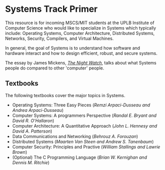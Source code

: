 # Systems Track Primer

This resource is for incoming MSCS/MIT students at the UPLB Institute of Computer Science who would like to specialize in Systems which typically include: Operating Systems, Computer Architecture, Distributed Systems, Networks, Security, Compilers, and Virtual Machines.

In general, the goal of Systems is to understand how software and hardware interact and how to design efficient, robust, and secure systems.

The essay by James Mickens, [*The Night Watch*](https://www.usenix.org/system/files/1311_05-08_mickens.pdf), talks about what Systems people do compared to other 'computer' people.

## Textbooks  

The following textbooks cover the major topics in Systems.

* Operating Systems: Three Easy Pieces (*Remzi Arpaci-Dusseau and Andrea Arpaci-Dusseau*) 
* Computer Systems: A programmers Perspective (*Randal E. Bryant and David R. O'Hallaron*)
* Computer Architecture: A Quantitative Approach (*John L. Hennesy and David A. Patterson*)
* Data Communications and Networking (*Behrouz A. Forouzan*)
* Distributed Systems (*Maarten Van Steen and Andrew S. Tanenbaum*)
* Computer Security: Principles and Practive (*William Stallings and Lawrie Brown*) 
* (Optional) The C Programming Language (*Brian W. Kernighan and Dennis M. Ritchie*)
